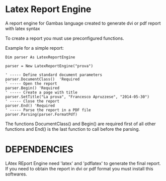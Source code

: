 Latex Report Engine
==========================

A report engine for Gambas language created to generate dvi or pdf report with latex syntax

To create a report you must use preconfigured functions.

Example for a simple report:

    Dim parser As LatexReportEngine
    
    parser = New LatexReportEngine("prova")

    ' ----- Define standard document parameters
    parser.DocumentClass()  'Required
    ' ----- Open the report
    parser.Begin() 'Required
    ' ----- Create a page with title
    parser.SetTitle("La prova", "Francesco Apruzzese", "2014-05-30")
    ' ----- Close the report
    parser.End() 'Required
    ' ----- Parse the report in a PDF file
    parser.Parsing(parser.FormatPdf)
    
The functions DocumentClass() and Begin() are required first of all other functions and End() is the last function to call before the parsing.

DEPENDENCIES
==========================

LAtex REport Engine need 'latex' and 'pdflatex' to generate the final report. If you need to obtain the report in dvi or pdf format you must install this softwares.
